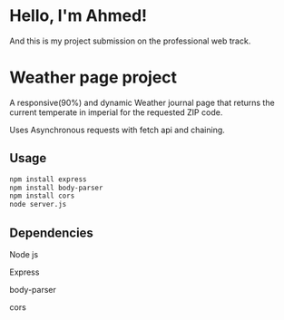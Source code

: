 
# Hello, I'm Ahmed! 
And this is my project submission on the professional web track.


# Weather page project

A responsive(90%) and dynamic Weather journal page that returns the current temperate in imperial for the requested ZIP code.

Uses Asynchronous requests with fetch api and chaining. 



## Usage

```html
npm install express
npm install body-parser
npm install cors
node server.js
```


## Dependencies
Node js

Express

body-parser

cors
